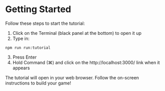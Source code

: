 # Getting Started

Follow these steps to start the tutorial:

1. Click on the Terminal (black panel at the bottom) to open it up
2. Type in: 
```
npm run run:tutorial
```
3. Press Enter
4. Hold Command (⌘) and click on the http://localhost:3000/ link when it appears

The tutorial will open in your web browser. Follow the on-screen instructions to build your game!